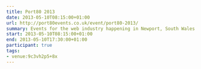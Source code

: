 ```yaml
---
title: Port80 2013
date: 2013-05-10T08:15:00+01:00
url: http://port80events.co.uk/event/port80-2013/
summary: Events for the web industry happening in Newport, South Wales.
start: 2013-05-10T08:15:00+01:00
end: 2013-05-10T17:30:00+01:00
participant: true
tags:
- venue:9c3vh2p5+8x
---
```

